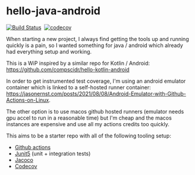 # hello-java-android
[![Build Status](https://github.com/compscidr/hello-java-android/workflows/Gradle%20Build/badge.svg)](https://github.com/compscidr/hello-java-android/actions)&nbsp;
[![codecov](https://codecov.io/gh/compscidr/hello-java-android/branch/master/graph/badge.svg)](https://codecov.io/gh/compscidr/hello-java-android)&nbsp;

When starting a new project, I always find getting the tools up and running quickly is a pain, so I
wanted something for java / android which already had everything setup and working.

This is a WiP inspired by a similar repo for Kotlin / Android: https://github.com/compscidr/hello-kotlin-android

In order to get instrumented test coverage, I'm using an android emulator container which is linked
to a self-hosted runner container: https://jasonernst.com/posts/2021/08/08/Android-Emulator-with-Github-Actions-on-Linux.

The other option is to use macos github hosted runners (emulator needs gpu accel to run in a reasonable time)
but I'm cheap and the macos instances are expensive and use all my actions credits too quickly.

This aims to be a starter repo with all of the following tooling setup:
* [Github actions](https://github.com/marketplace/actions/gradle-android)
* [Junit5](https://junit.org/junit5/docs/current/user-guide/) (unit + integration tests)
* [Jacoco](https://www.eclemma.org/jacoco/)
* [Codecov](https://codecov.io/)